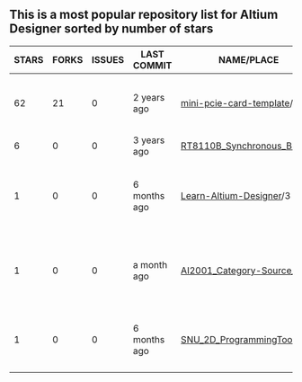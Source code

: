 ## This is a most popular repository list for Altium Designer sorted by number of stars
|STARS|FORKS|ISSUES|LAST COMMIT|NAME/PLACE|DESCRIPTION|
| --- | --- | --- | --- | --- | --- |
| 62 | 21 | 0 | 2 years ago | [mini-pcie-card-template](https://github.com/jairov4/mini-pcie-card-template)/1 | Altium Designer 13 Board layout template containing an empty Mini PCI Express PCB. foot print library and schematic symbol. |
| 6 | 0 | 0 | 3 years ago | [RT8110B_Synchronous_Buck](https://github.com/LZH-ang/RT8110B_Synchronous_Buck)/2 | RT8110B_Synchronous_Buck with Altium Designer |
| 1 | 0 | 0 | 6 months ago | [Learn-Altium-Designer](https://github.com/seanpm2001/Learn-Altium-Designer)/3 | 📚️ A repository for showcasing my knowledge of the Altium Designer programming language, and continuing to learn the language.  |
| 1 | 0 | 0 | a month ago | [AI2001_Category-Source_Co](https://github.com/seanpm2001/AI2001_Category-Source_Code-SC-Altium-Designer)/4 | 🧠️🖥️2️⃣️0️⃣️0️⃣️1️⃣️💾️📜️ The sourceCode:Altium Designer category for AI2001, containing Altium Designer programming language datasets |
| 1 | 0 | 0 | 6 months ago | [SNU_2D_ProgrammingTools_I](https://github.com/seanpm2001/SNU_2D_ProgrammingTools_IDE_Altium-Designer)/5 | ⌨️ The Altium Designer programming language IDE submodule for SNU Programming Tools (2D Mode) |